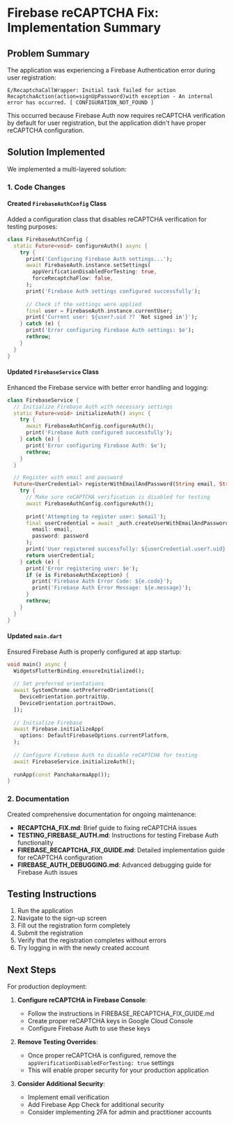 # Firebase reCAPTCHA Fix: Implementation Summary

## Problem Summary

The application was experiencing a Firebase Authentication error during user registration:
```
E/RecaptchaCallWrapper: Initial task failed for action RecaptchaAction(action=signUpPassword)with exception - An internal error has occurred. [ CONFIGURATION_NOT_FOUND ]
```

This occurred because Firebase Auth now requires reCAPTCHA verification by default for user registration, but the application didn't have proper reCAPTCHA configuration.

## Solution Implemented

We implemented a multi-layered solution:

### 1. Code Changes

#### Created `FirebaseAuthConfig` Class
Added a configuration class that disables reCAPTCHA verification for testing purposes:

```dart
class FirebaseAuthConfig {
  static Future<void> configureAuth() async {
    try {
      print('Configuring Firebase Auth settings...');
      await FirebaseAuth.instance.setSettings(
        appVerificationDisabledForTesting: true,
        forceRecaptchaFlow: false,
      );
      print('Firebase Auth settings configured successfully');
      
      // Check if the settings were applied
      final user = FirebaseAuth.instance.currentUser;
      print('Current user: ${user?.uid ?? 'Not signed in'}');
    } catch (e) {
      print('Error configuring Firebase Auth settings: $e');
      rethrow;
    }
  }
}
```

#### Updated `FirebaseService` Class
Enhanced the Firebase service with better error handling and logging:

```dart
class FirebaseService {
  // Initialize Firebase Auth with necessary settings
  static Future<void> initializeAuth() async {
    try {
      await FirebaseAuthConfig.configureAuth();
      print('Firebase Auth configured successfully');
    } catch (e) {
      print('Error configuring Firebase Auth: $e');
      rethrow;
    }
  }

  // Register with email and password
  Future<UserCredential> registerWithEmailAndPassword(String email, String password) async {
    try {
      // Make sure reCAPTCHA verification is disabled for testing
      await FirebaseAuthConfig.configureAuth();
      
      print('Attempting to register user: $email');
      final userCredential = await _auth.createUserWithEmailAndPassword(
        email: email, 
        password: password
      );
      print('User registered successfully: ${userCredential.user?.uid}');
      return userCredential;
    } catch (e) {
      print('Error registering user: $e');
      if (e is FirebaseAuthException) {
        print('Firebase Auth Error Code: ${e.code}');
        print('Firebase Auth Error Message: ${e.message}');
      }
      rethrow;
    }
  }
}
```

#### Updated `main.dart`
Ensured Firebase Auth is properly configured at app startup:

```dart
void main() async {
  WidgetsFlutterBinding.ensureInitialized();
  
  // Set preferred orientations
  await SystemChrome.setPreferredOrientations([
    DeviceOrientation.portraitUp,
    DeviceOrientation.portraitDown,
  ]);
  
  // Initialize Firebase
  await Firebase.initializeApp(
    options: DefaultFirebaseOptions.currentPlatform,
  );
  
  // Configure Firebase Auth to disable reCAPTCHA for testing
  await FirebaseService.initializeAuth();
  
  runApp(const PanchakarmaApp());
}
```

### 2. Documentation

Created comprehensive documentation for ongoing maintenance:

- **RECAPTCHA_FIX.md**: Brief guide to fixing reCAPTCHA issues
- **TESTING_FIREBASE_AUTH.md**: Instructions for testing Firebase Auth functionality
- **FIREBASE_RECAPTCHA_FIX_GUIDE.md**: Detailed implementation guide for reCAPTCHA configuration
- **FIREBASE_AUTH_DEBUGGING.md**: Advanced debugging guide for Firebase Auth issues

## Testing Instructions

1. Run the application
2. Navigate to the sign-up screen
3. Fill out the registration form completely
4. Submit the registration
5. Verify that the registration completes without errors
6. Try logging in with the newly created account

## Next Steps

For production deployment:

1. **Configure reCAPTCHA in Firebase Console**:
   - Follow the instructions in FIREBASE_RECAPTCHA_FIX_GUIDE.md
   - Create proper reCAPTCHA keys in Google Cloud Console
   - Configure Firebase Auth to use these keys

2. **Remove Testing Overrides**:
   - Once proper reCAPTCHA is configured, remove the `appVerificationDisabledForTesting: true` settings
   - This will enable proper security for your production application

3. **Consider Additional Security**:
   - Implement email verification
   - Add Firebase App Check for additional security
   - Consider implementing 2FA for admin and practitioner accounts